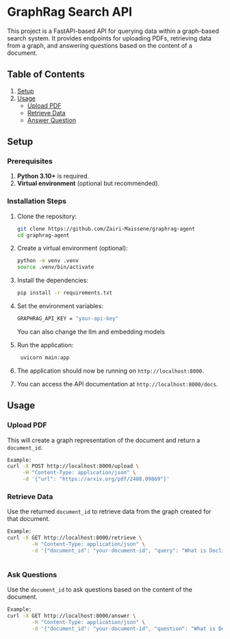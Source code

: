 # GraphRag Search API

This project is a FastAPI-based API for querying data within a graph-based search system. It provides endpoints for uploading PDFs, retrieving data from a graph, and answering questions based on the content of a document.

## Table of Contents
1. [Setup](#setup)
2. [Usage](#usage)
    - [Upload PDF](#upload-pdf)
    - [Retrieve Data](#retrieve-data)
    - [Answer Question](#answer-question)



## Setup

### Prerequisites

1. **Python 3.10+** is required.
2. **Virtual environment** (optional but recommended).



### Installation Steps

1. Clone the repository:

   ```bash
   git clone https://github.com/Zairi-Maissene/graphrag-agent
   cd graphrag-agent
    ```
2. Create a virtual environment (optional):

   ```bash
   python -m venv .venv
   source .venv/bin/activate
   ```
3. Install the dependencies:

   ```bash
   pip install -r requirements.txt
   ```
   
4. Set the environment variables:

   ```bash
   GRAPHRAG_API_KEY = "your-api-key"
   ```
   You can also change the llm and embedding models

5. Run the application:
   ```bash
    uvicorn main:app 
    ```
   
6. The application should now be running on `http://localhost:8000`.

7. You can access the API documentation at `http://localhost:8000/docs`.


## Usage

### Upload PDF
This will create a graph representation of the document and return a `document_id`.
```bash
Example:
curl -X POST http://localhost:8000/upload \
     -H "Content-Type: application/json" \
     -d '{"url": "https://arxiv.org/pdf/2408.09869"}'
```
### Retrieve Data
Use the returned `document_id` to retrieve data from the graph created for that document.
```bash
Example:
curl -X GET http://localhost:8000/retrieve \
        -H "Content-Type: application/json" \
        -d '{"document_id": "your-document-id", "query": "What is Docling?"}'
    
```
### Ask Questions

Use the `document_id` to ask questions based on the content of the document.
```bash
Example:
curl -X GET http://localhost:8000/answer \
        -H "Content-Type: application/json" \
        -d '{"document_id": "your-document-id", "question": "What is Docling?"}'
```


